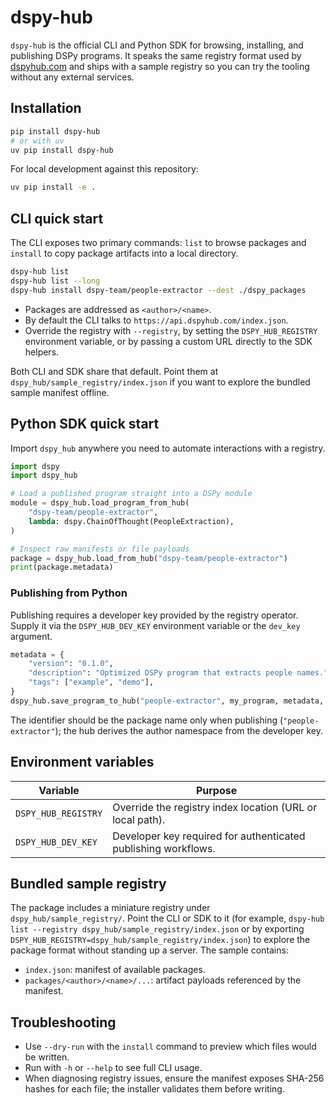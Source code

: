 # dspy-hub

`dspy-hub` is the official CLI and Python SDK for browsing, installing, and publishing DSPy
programs. It speaks the same registry format used by [dspyhub.com](https://dspyhub.com) and ships
with a sample registry so you can try the tooling without any external services.

## Installation

```bash
pip install dspy-hub
# or with uv
uv pip install dspy-hub
```

For local development against this repository:

```bash
uv pip install -e .
```

## CLI quick start

The CLI exposes two primary commands: `list` to browse packages and `install` to copy package
artifacts into a local directory.

```bash
dspy-hub list
dspy-hub list --long
dspy-hub install dspy-team/people-extractor --dest ./dspy_packages
```

- Packages are addressed as `<author>/<name>`.
- By default the CLI talks to `https://api.dspyhub.com/index.json`.
- Override the registry with `--registry`, by setting the `DSPY_HUB_REGISTRY` environment
  variable, or by passing a custom URL directly to the SDK helpers.

Both CLI and SDK share that default. Point them at `dspy_hub/sample_registry/index.json` if you want
to explore the bundled sample manifest offline.

## Python SDK quick start

Import `dspy_hub` anywhere you need to automate interactions with a registry.

```python
import dspy
import dspy_hub

# Load a published program straight into a DSPy module
module = dspy_hub.load_program_from_hub(
    "dspy-team/people-extractor",
    lambda: dspy.ChainOfThought(PeopleExtraction),
)

# Inspect raw manifests or file payloads
package = dspy_hub.load_from_hub("dspy-team/people-extractor")
print(package.metadata)
```

### Publishing from Python

Publishing requires a developer key provided by the registry operator. Supply it via the
`DSPY_HUB_DEV_KEY` environment variable or the `dev_key` argument.

```python
metadata = {
    "version": "0.1.0",
    "description": "Optimized DSPy program that extracts people names.",
    "tags": ["example", "demo"],
}
dspy_hub.save_program_to_hub("people-extractor", my_program, metadata, registry="https://example.com")
```

The identifier should be the package name only when publishing (`"people-extractor"`); the hub
derives the author namespace from the developer key.

## Environment variables

| Variable             | Purpose                                                                 |
|----------------------|-------------------------------------------------------------------------|
| `DSPY_HUB_REGISTRY`  | Override the registry index location (URL or local path).               |
| `DSPY_HUB_DEV_KEY`   | Developer key required for authenticated publishing workflows.         |

## Bundled sample registry

The package includes a miniature registry under `dspy_hub/sample_registry/`. Point the CLI or SDK
to it (for example, `dspy-hub list --registry dspy_hub/sample_registry/index.json` or by exporting
`DSPY_HUB_REGISTRY=dspy_hub/sample_registry/index.json`) to explore the package format without
standing up a server. The sample contains:

- `index.json`: manifest of available packages.
- `packages/<author>/<name>/...`: artifact payloads referenced by the manifest.

## Troubleshooting

- Use `--dry-run` with the `install` command to preview which files would be written.
- Run with `-h` or `--help` to see full CLI usage.
- When diagnosing registry issues, ensure the manifest exposes SHA-256 hashes for each file; the
  installer validates them before writing.
